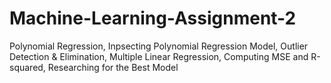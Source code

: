 # Machine-Learning-Assignment-2
Polynomial Regression, Inpsecting Polynomial Regression Model, Outlier Detection &amp; Elimination,  Multiple Linear Regression, Computing MSE and R-squared, Researching for the Best Model
